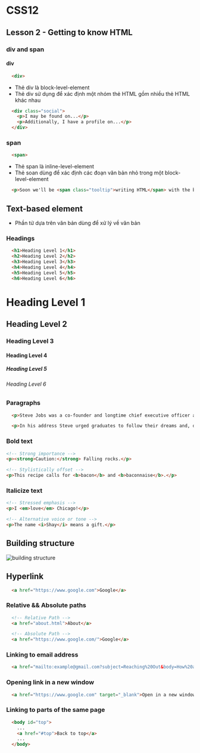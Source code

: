 # CSS12

## Lesson 2 - Getting to know HTML

### div and span

#### div
```html
  <div>
```
- Thẻ div là block-level-element
- Thẻ div sử dụng để xác định một nhóm thẻ HTML gồm nhiều thẻ HTML khác nhau
```html
  <div class="social">
    <p>I may be found on...</p>
    <p>Additionally, I have a profile on...</p>
  </div>
```
### span
```html
  <span>
```
- Thẻ span là inline-level-element
- Thẻ soan dùng để xác định các đoạn văn bản nhỏ trong một block-level-element
```html
  <p>Soon we'll be <span class="tooltip">writing HTML</span> with the best of them.</p>
```

## Text-based element

- Phần tử dựa trên văn bản dùng để xử lý về văn bản

### Headings
```html
  <h1>Heading Level 1</h1>
  <h2>Heading Level 2</h2>
  <h3>Heading Level 3</h3>
  <h4>Heading Level 4</h4>
  <h5>Heading Level 5</h5>
  <h6>Heading Level 6</h6>
```
<h1>Heading Level 1</h1> 
<h2>Heading Level 2</h2> 
<h3>Heading Level 3</h3> 
<h4>Heading Level 4</h4> 
<h5>Heading Level 5</h5> 
<h6>Heading Level 6</h6> 

### Paragraphs
```html
  <p>Steve Jobs was a co-founder and longtime chief executive officer at Apple. On June 12, 2005, Steve gave the commencement address at Stanford University.</p>

  <p>In his address Steve urged graduates to follow their dreams and, despite any setbacks, to never give up&ndash;advice which he sincerely took to heart.</p>
```

### Bold text
```html
<!-- Strong importance -->
<p><strong>Caution:</strong> Falling rocks.</p>

<!-- Stylistically offset -->
<p>This recipe calls for <b>bacon</b> and <b>baconnaise</b>.</p>
```

### Italicize text
```html
<!-- Stressed emphasis -->
<p>I <em>love</em> Chicago!</p>

<!-- Alternative voice or tone -->
<p>The name <i>Shay</i> means a gift.</p>
```

## Building structure
![building structure](https://learn.shayhowe.com/assets/images/courses/html-css/getting-to-know-html/building-structure.png)

## Hyperlink
```html
  <a href="https://www.google.com">Google</a>
```

### Relative && Absolute paths
```html
  <!-- Relative Path -->
  <a href="about.html">About</a>

  <!-- Absolute Path -->
  <a href="https://www.google.com/">Google</a>
```

### Linking to email address
```html
  <a href="mailto:example@gmail.com?subject=Reaching%20Out&body=How%20are%20you">Email me</a>
```

### Opening link in a new window
```html
  <a href="https://www.google.com" target="_blank">Open in a new window</a>
```

### Linking to parts of the same page
```html
  <body id="top">
    ...
    <a href="#top">Back to top</a>
    ...
  </body>
```

